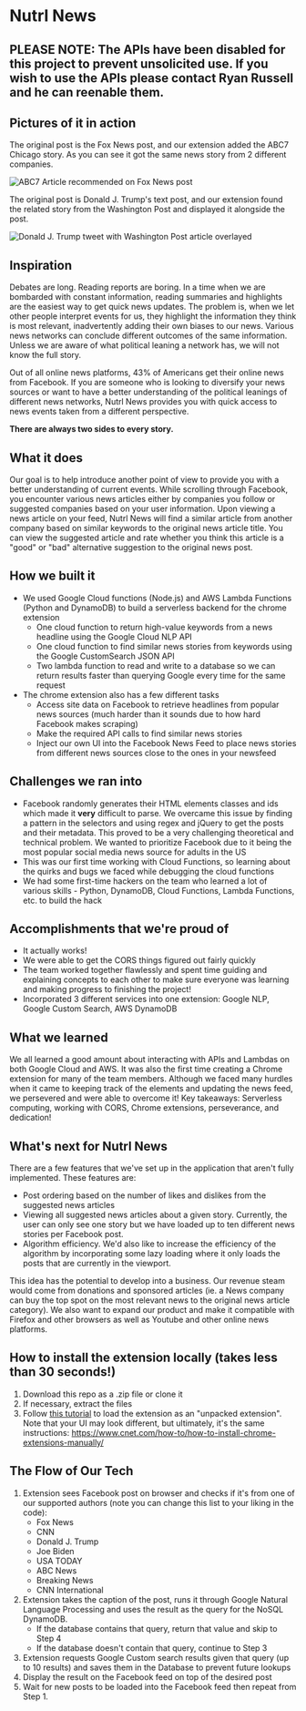 # Nutrl News

## PLEASE NOTE: The APIs have been disabled for this project to prevent unsolicited use. If you wish to use the APIs please contact Ryan Russell and he can reenable them.

## Pictures of it in action

The original post is the Fox News post, and our extension added the ABC7 Chicago story. As you can see it got the same news story from 2 different companies.

![ABC7 Article recommended on Fox News post](https://media.discordapp.net/attachments/764178749306306591/767375910751961138/unknown.png?width=583&height=702)

The original post is Donald J. Trump's text post, and our extension found the related story from the Washington Post and displayed it alongside the post.

![Donald J. Trump tweet with Washington Post article overlayed](https://media.discordapp.net/attachments/764178749306306591/767377204346355742/unknown.png?width=625&height=703)

## Inspiration

Debates are long. Reading reports are boring.  In a time when we are bombarded with constant information, reading summaries and highlights are the easiest way to get quick news updates. The problem is, when we let other people interpret events for us, they highlight the information they think is most relevant, inadvertently adding their own biases to our news. Various news networks can conclude different outcomes of the same information. Unless we are aware of what political leaning a network has, we will not know the full story.

Out of all online news platforms, 43% of Americans get their online news from Facebook. If you are someone who is looking to diversify your news sources or want to have a better understanding of the political leanings of different news networks, Nutrl News provides you with quick access to news events taken from a different perspective.

**There are always two sides to every story.**

## What it does
Our goal is to help introduce another point of view to provide you with a better understanding of current events. 
While scrolling through Facebook, you encounter various news articles either by companies you follow or suggested companies based on your user information. Upon viewing a news article on your feed, Nutrl News will find a similar article from another company based on similar keywords to the original news article title. You can view the suggested article and rate whether you think this article is a "good" or "bad" alternative suggestion to the original news post. 

## How we built it
- We used Google Cloud functions (Node.js) and AWS Lambda Functions (Python and DynamoDB) to build a serverless backend for the chrome extension
    - One cloud function to return high-value keywords from a news headline using the Google Cloud NLP API
    - One cloud function to find similar news stories from keywords using the Google CustomSearch JSON API
    - Two lambda function to read and write to a database so we can return results faster than querying Google every time for the same request
- The chrome extension also has a few different tasks
     - Access site data on Facebook to retrieve headlines from popular news sources (much harder than it sounds due to how hard Facebook makes scraping)
     - Make the required API calls to find similar news stories 
     - Inject our own UI into the Facebook News Feed to place news stories from different news sources close to the ones in your newsfeed

## Challenges we ran into
- Facebook randomly generates their HTML elements classes and ids which made it **very** difficult to parse. We overcame this issue by finding a pattern in the selectors and using regex and jQuery to get the posts and their metadata. This proved to be a very challenging theoretical and technical problem. We wanted to prioritize Facebook due to it being the most popular social media news source for adults in the US
- This was our first time working with Cloud Functions, so learning about the quirks and bugs we faced while debugging the cloud functions
- We had some first-time hackers on the team who learned a lot of various skills - Python, DynamoDB, Cloud Functions, Lambda Functions, etc. to build the hack

## Accomplishments that we're proud of
- It actually works!
- We were able to get the CORS things figured out fairly quickly
- The team worked together flawlessly and spent time guiding and explaining concepts to each other to make sure everyone was learning and making progress to finishing the project!
- Incorporated 3 different services into one extension: Google NLP, Google Custom Search, AWS DynamoDB

## What we learned
We all learned a good amount about interacting with APIs and Lambdas on both Google Cloud and AWS. It was also the first time creating a Chrome extension for many of the team members. Although we faced many hurdles when it came to keeping track of the elements and updating the news feed, we persevered and were able to overcome it!
Key takeaways: Serverless computing, working with CORS, Chrome extensions, perseverance, and dedication!

## What's next for Nutrl News
There are a few features that we've set up in the application that aren't fully implemented. These features are:
- Post ordering based on the number of likes and dislikes from the suggested news articles
- Viewing all suggested news articles about a given story. Currently, the user can only see one story but we have loaded up to ten different news stories per Facebook post. 
- Algorithm efficiency. We'd also like to increase the efficiency of the algorithm by incorporating some lazy loading where it only loads the posts that are currently in the viewport.

This idea has the potential to develop into a business. Our revenue steam would come from donations and sponsored articles (ie. a News company can buy the top spot on the most relevant news to the original news article category). We also want to expand our product and make it compatible with Firefox and other browsers as well as Youtube and other online news platforms.

## How to install the extension locally (takes less than 30 seconds!)

1. Download this repo as a .zip file or clone it
2. If necessary, extract the files
3. Follow [this tutorial](https://www.cnet.com/how-to/how-to-install-chrome-extensions-manually/) to load the extension as an "unpacked extension". Note that your UI may look different, but ultimately, it's the same instructions:
   https://www.cnet.com/how-to/how-to-install-chrome-extensions-manually/

## The Flow of Our Tech

1. Extension sees Facebook post on browser and checks if it's from one of our supported authors (note you can change this list to your liking in the code):
   - Fox News
   - CNN
   - Donald J. Trump
   - Joe Biden
   - USA TODAY
   - ABC News
   - Breaking News
   - CNN International
2. Extension takes the caption of the post, runs it through Google Natural Language Processing and uses the result as the query for the NoSQL DynamoDB.
   - If the database contains that query, return that value and skip to Step 4
   - If the database doesn't contain that query, continue to Step 3
3. Extension requests Google Custom search results given that query (up to 10 results) and saves them in the Database to prevent future lookups
4. Display the result on the Facebook feed on top of the desired post
5. Wait for new posts to be loaded into the Facebook feed then repeat from Step 1.
